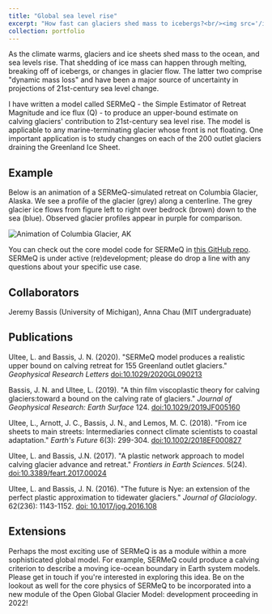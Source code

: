 ```yaml
---
title: "Global sea level rise"
excerpt: "How fast can glaciers shed mass to icebergs?<br/><img src='/images/SLE-smb_forced-min2c_ice-example.png'>"
collection: portfolio
---
```



As the climate warms, glaciers and ice sheets shed mass to the ocean, and sea levels rise.  That shedding of ice mass can happen through melting,
breaking off of icebergs, or changes in glacier flow.  The latter two comprise "dynamic mass loss" and have been a major source of uncertainty
in projections of 21st-century sea level change.

I have written a model called SERMeQ - the Simple Estimator of Retreat Magnitude and ice flux (Q) - 
to produce an upper-bound estimate on calving glaciers' contribution to 21st-century sea level 
rise. The model is applicable to any marine-terminating glacier whose front is not floating.  One 
important application is to study changes on each of the 200 outlet glaciers draining the Greenland Ice Sheet.

## Example
Below is an animation of a SERMeQ-simulated retreat on Columbia Glacier, Alaska.  We see a profile of the glacier (grey) along
a centerline. The grey glacier ice flows from figure left to right over bedrock (brown) down to the sea (blue).  Observed glacier profiles appear
in purple for comparison.

![Animation of Columbia Glacier, AK](https://ehultee.github.io/files/Columbia-1980_2010-retreat.gif)

You can check out the core model code for SERMeQ in [this GitHub repo](http://github.com/ehultee/SERMeQ).  SERMeQ is under active (re)development; please do drop a line with any questions about your specific use case.

## Collaborators
Jeremy Bassis (University of Michigan), Anna Chau (MIT undergraduate)


## Publications
Ultee, L. and Bassis, J. N. (2020). &quot;SERMeQ model produces a realistic upper bound on 
calving retreat for 155 Greenland outlet glaciers.&quot; <i>Geophysical Research Letters</i> 
<a href='https://doi.org/10.1029/2020GL090213'>doi:10.1029/2020GL090213</a>

Bassis, J. N. and Ultee, L. (2019). &quot;A thin film viscoplastic theory for calving 
glaciers:toward a bound on the calving rate of glaciers.&quot; <i>Journal of Geophysical 
Research: Earth Surface</i> 124. <a href='https://doi.org/10.1029/2019JF005160'>doi:10.1029/2019JF005160</a>

Ultee, L., Arnott, J. C., Bassis, J. N., and Lemos, M. C. (2018). &quot;From ice sheets to 
main streets: Intermediaries connect climate scientists to coastal adaptation.&quot; 
<i>Earth&apos;s Future</i> 6(3): 299-304. <a href='https://doi.org/10.1002/2018EF000827'>doi:10.1002/2018EF000827</a>

Ultee, L. and Bassis, J.N. (2017). &quot;A plastic network approach to model calving glacier 
advance and retreat.&quot; <i>Frontiers in Earth Sciences</i>. 5(24). 
<a href='https://www.frontiersin.org/articles/10.3389/feart.2017.00024/full'>doi:10.3389/feart.2017.00024</a>

Ultee, L. and Bassis, J. N. (2016). &quot;The future is Nye: an extension of the perfect 
plastic approximation to tidewater glaciers.&quot; <i>Journal of Glaciology</i>. 62(236): 
1143-1152. <a href='https://doi.org/10.1017/jog.2016.108'>doi: 10.1017/jog.2016.108</a>


## Extensions
Perhaps the most exciting use of SERMeQ is as a module within a more sophisticated global model.  For example, SERMeQ could produce a calving criterion to describe a moving ice-ocean boundary in Earth system models.  Please get in touch if you're interested in exploring this idea.
Be on the lookout as well for the core physics of SERMeQ to be incorporated into a new module of the Open Global Glacier Model: development proceeding in 2022!